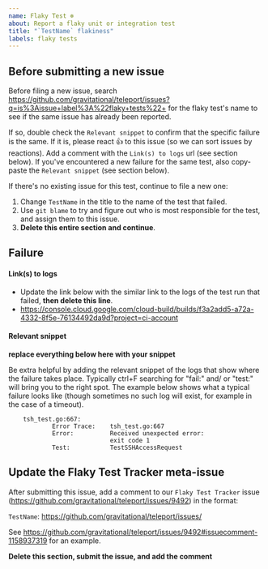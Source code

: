 ```yaml
---
name: Flaky Test ❄
about: Report a flaky unit or integration test
title: "`TestName` flakiness"
labels: flaky tests
---
```


## Before submitting a new issue

Before filing a new issue, search https://github.com/gravitational/teleport/issues?q=is%3Aissue+label%3A%22flaky+tests%22+ for
the flaky test's name to see if the same issue has already been reported.

If so, double check the `Relevant snippet` to confirm that the specific failure is the same. If it is, please react 👍 to this issue (so we can
sort issues by reactions). Add a comment with the `Link(s) to logs` url (see section below). If you've encountered a new failure for the same test, also copy-paste the `Relevant snippet` (see section below).

If there's no existing issue for this test, continue to file a new one:

1. Change `TestName` in the title to the name of the test that failed.
2. Use `git blame` to try and figure out who is most responsible for the test, and assign them to this issue.
3. **Delete this entire section and continue**.

## Failure

#### Link(s) to logs

- Update the link below with the similar link to the logs of the test run that failed, **then delete this line**.
- https://console.cloud.google.com/cloud-build/builds/f3a2add5-a72a-4332-8f5e-76134492da9d?project=ci-account

#### Relevant snippet

**replace everything below here with your snippet**

Be extra helpful by adding the relevant snippet of the logs that show where the failure takes place. Typically ctrl+F searching for "fail:" and/
or "test:" will bring you to the right spot. The example below shows what a typical failure looks like (though sometimes no such log will exist,
for example in the case of a timeout).

```
    tsh_test.go:667:
        	Error Trace:	tsh_test.go:667
        	Error:      	Received unexpected error:
        	            	exit code 1
        	Test:       	TestSSHAccessRequest
```

## Update the Flaky Test Tracker meta-issue

After submitting this issue, add a comment to our `Flaky Test Tracker` issue (https://github.com/gravitational/teleport/issues/9492) in the format:

`TestName`: https://github.com/gravitational/teleport/issues/<issue-number>

See https://github.com/gravitational/teleport/issues/9492#issuecomment-1158937319 for an example.

**Delete this section, submit the issue, and add the comment**

